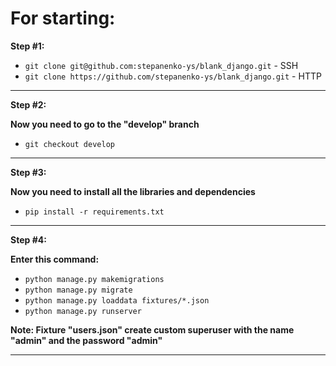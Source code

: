# For starting:


**Step #1:**

*  `git clone git@github.com:stepanenko-ys/blank_django.git` - SSH
*  `git clone https://github.com/stepanenko-ys/blank_django.git` - HTTP

*  **  **

**Step #2:**

**Now you need to go to the "develop" branch**

*  `git checkout develop`

*  **  **

**Step #3:**

**Now you need to install all the libraries and dependencies**

*  `pip install -r requirements.txt`

*  **  **

**Step #4:**

**Enter this command:**
*  `python manage.py makemigrations`
*  `python manage.py migrate`
*  `python manage.py loaddata fixtures/*.json`
*  `python manage.py runserver`

**Note: Fixture "users.json" create custom superuser with the name "admin" and the password "admin"**
*  **  **

